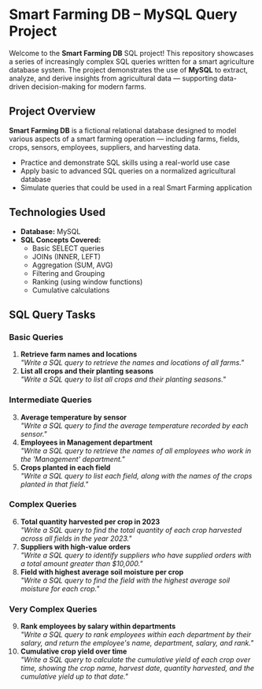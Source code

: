 <h1>Smart Farming DB – MySQL Query Project</h1>

  <p>
    Welcome to the <strong>Smart Farming DB</strong> SQL project! This repository showcases a series of increasingly complex SQL queries written for a smart agriculture database system. The project demonstrates the use of <strong>MySQL</strong> to extract, analyze, and derive insights from agricultural data — supporting data-driven decision-making for modern farms.
  </p>

  <h2>Project Overview</h2>
  <p>
    <strong>Smart Farming DB</strong> is a fictional relational database designed to model various aspects of a smart farming operation — including farms, fields, crops, sensors, employees, suppliers, and harvesting data.
  </p>

  <ul>
    <li>Practice and demonstrate SQL skills using a real-world use case</li>
    <li>Apply basic to advanced SQL queries on a normalized agricultural database</li>
    <li>Simulate queries that could be used in a real Smart Farming application</li>
  </ul>

  <h2>Technologies Used</h2>
  <ul>
    <li><strong>Database:</strong> MySQL</li>
    <li><strong>SQL Concepts Covered:</strong>
      <ul>
        <li>Basic SELECT queries</li>
        <li>JOINs (INNER, LEFT)</li>
        <li>Aggregation (SUM, AVG)</li>
        <li>Filtering and Grouping</li>
        <li>Ranking (using window functions)</li>
        <li>Cumulative calculations</li>
      </ul>
    </li>
  </ul>

  <h2>SQL Query Tasks</h2>

  <h3> Basic Queries</h3>
  <ol>
    <li><strong>Retrieve farm names and locations</strong><br>
      <em>"Write a SQL query to retrieve the names and locations of all farms."</em>
    </li>
    <li><strong>List all crops and their planting seasons</strong><br>
      <em>"Write a SQL query to list all crops and their planting seasons."</em>
    </li>
  </ol>

  <h3>Intermediate Queries</h3>
  <ol start="3">
    <li><strong>Average temperature by sensor</strong><br>
      <em>"Write a SQL query to find the average temperature recorded by each sensor."</em>
    </li>
    <li><strong>Employees in Management department</strong><br>
      <em>"Write a SQL query to retrieve the names of all employees who work in the 'Management' department."</em>
    </li>
    <li><strong>Crops planted in each field</strong><br>
      <em>"Write a SQL query to list each field, along with the names of the crops planted in that field."</em>
    </li>
  </ol>

  <h3>Complex Queries</h3>
  <ol start="6">
    <li><strong>Total quantity harvested per crop in 2023</strong><br>
      <em>"Write a SQL query to find the total quantity of each crop harvested across all fields in the year 2023."</em>
    </li>
    <li><strong>Suppliers with high-value orders</strong><br>
      <em>"Write a SQL query to identify suppliers who have supplied orders with a total amount greater than $10,000."</em>
    </li>
    <li><strong>Field with highest average soil moisture per crop</strong><br>
      <em>"Write a SQL query to find the field with the highest average soil moisture for each crop."</em>
    </li>
  </ol>

  <h3>Very Complex Queries</h3>
  <ol start="9">
    <li><strong>Rank employees by salary within departments</strong><br>
      <em>"Write a SQL query to rank employees within each department by their salary, and return the employee's name, department, salary, and rank."</em>
    </li>
    <li><strong>Cumulative crop yield over time</strong><br>
      <em>"Write a SQL query to calculate the cumulative yield of each crop over time, showing the crop name, harvest date, quantity harvested, and the cumulative yield up to that date."</em>
    </li>
  </ol>

